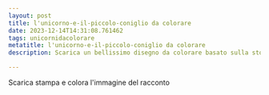 ```yaml
---
layout: post
title: l'unicorno-e-il-piccolo-coniglio da colorare
date: 2023-12-14T14:31:08.761462
tags: unicornidacolorare
metatitle: l'unicorno-e-il-piccolo-coniglio da colorare
description: Scarica un bellissimo disegno da colorare basato sulla storia l'unicorno-e-il-piccolo-coniglio

---
```

Scarica stampa e colora l'immagine del racconto
        